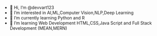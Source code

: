 - 👋 Hi, I’m @devvart123
- 👀 I’m interested in AI,ML,Computer Vision,NLP,Deep Learning
- 🌱 I’m currently learning Python and R
- 💞️ I’m learning Web Development HTML,CSS,Java Script and Full Stack Development (MEAN,MERN) 
<!---
devvart123/devvart123 is a ✨ special ✨ repository because its `README.md` (this file) appears on your GitHub profile.
You can click the Preview link to take a look at your changes. --->
